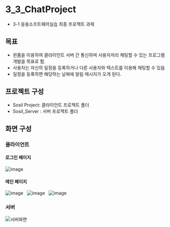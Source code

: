 # 3_3_ChatProject
* 3-1 응용소프트웨어실습 최종 프로젝트 과제
  
## 목표
* 윈폼을 이용하여 클라이언트 서버 간 통신하며 사용자끼리 채팅할 수 있는 프로그램 개발을 목표로 함.
* 사용자는 자신의 일정을 등록하거나 다른 사용자와 텍스트를 이용해 채팅할 수 있음
* 일정을 등록하면 해당하는 날짜에 알림 메시지가 오게 된다.

## 프로젝트 구성
* Sosil Project: 클라이언트 프로젝트 폴더
* Sosil_Server : 서버 프로젝트 폴더

## 화면 구성
### 클라이언트
#### 로그인 페이지
![image](https://github.com/sailer10/3_3_ChatProject/assets/80940663/05b41f13-c6c8-4c60-873f-7d7ae56bf04c)

#### 메인 페이지
![image](https://github.com/sailer10/3_3_ChatProject/assets/80940663/d074e6d6-faea-4856-b1c5-e2e497ad7844)
&nbsp; 
![image](https://github.com/sailer10/3_3_ChatProject/assets/80940663/6a5a8dc6-3ab2-4463-abd5-5108711811e4)
&nbsp; 
![image](https://github.com/sailer10/3_3_ChatProject/assets/80940663/e9166e6a-fabb-4de4-8695-ceb4aa0cec55)

### 서버
![서버화면](https://github.com/sailer10/3_3_ChatProject/assets/80940663/169c8dcd-2a10-441b-94e8-3334e15c0553)


